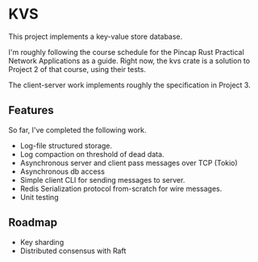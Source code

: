 # KVS

This project implements a key-value store database.

I'm roughly following the course schedule for the Pincap Rust Practical Network Applications as a guide. Right now, the kvs crate is a solution to Project 2 of that course, using their tests.

The client-server work implements roughly the specification in Project 3.

## Features

So far, I've completed the following work.

 - Log-file structured storage.
 - Log compaction on threshold of dead data.
 - Asynchronous server and client pass messages over TCP (Tokio)
 - Asynchronous db access
 - Simple client CLI for sending messages to server.
 - Redis Serialization protocol from-scratch for wire messages.
 - Unit testing

## Roadmap

 - Key sharding
 - Distributed consensus with Raft
